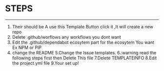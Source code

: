 # STEPS
________________
1. Their should be A use this Template Button click it ,It will create a new repo
2. Delete .github/worflows any workflows you dont want
3. Edit the .github/dependabot ecosytem part for the ecosytem You want Ex NPM or PIP
4. change the README
5.Change the Issue templates.
6.:warning read the following steps first then Delete This file
7.Delete TEMPLATEINFO
8.Edit the project.yml file
9.Your set up!
